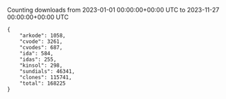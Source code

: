 
Counting downloads from 2023-01-01 00:00:00+00:00 UTC to 2023-11-27 00:00:00+00:00 UTC

```
{
    "arkode": 1058,
    "cvode": 3261,
    "cvodes": 687,
    "ida": 584,
    "idas": 255,
    "kinsol": 298,
    "sundials": 46341,
    "clones": 115741,
    "total": 168225
}
```
